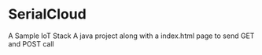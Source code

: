 # SerialCloud
A Sample IoT Stack
A java project along with a index.html page to send GET and POST call 
